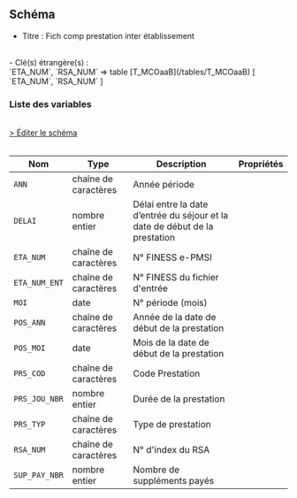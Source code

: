 ## Schéma

- Titre : Fich comp prestation inter établissement
<br />
- Clé(s) étrangère(s) : <br />
`ETA_NUM`, `RSA_NUM` => table [T_MCOaaB](/tables/T_MCOaaB) [ `ETA_NUM`, `RSA_NUM` ]<br />

### Liste des variables
<br />
<div>
    <a href="https://gitlab.com/healthdatahub/schema-snds/edit/master/schemas/PMSI%20MCO/T_MCOaaPIE.json"  
    arget="_blank" rel="noopener noreferrer">> Éditer le schéma</a>
    <OutboundLink />
</div>
<br />

Nom|Type|Description|Propriétés
-|-|-|-
`ANN`|chaîne de caractères|Année période||
`DELAI`|nombre entier|Délai entre la date d’entrée du séjour et la date de début de la prestation||
`ETA_NUM`|chaîne de caractères|N° FINESS e-PMSI||
`ETA_NUM_ENT`|chaîne de caractères|N° FINESS du fichier d&#x27;entrée||
`MOI`|date|N° période (mois)||
`POS_ANN`|chaîne de caractères|Année de la date de début de la prestation||
`POS_MOI`|date|Mois de la date de début de la prestation||
`PRS_COD`|chaîne de caractères|Code Prestation||
`PRS_JOU_NBR`|nombre entier|Durée de la prestation||
`PRS_TYP`|chaîne de caractères|Type de prestation||
`RSA_NUM`|chaîne de caractères|N° d&#x27;index du RSA||
`SUP_PAY_NBR`|nombre entier|Nombre de suppléments payés||

